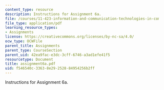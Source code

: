 ```yaml
---
content_type: resource
description: Instructions for Assignment 6a.
file: /courses/11-423-information-and-communication-technologies-in-community-development-spring-2004/f546540c33638e29252884954256b2ff_assignment6a.pdf
file_type: application/pdf
learning_resource_types:
- Assignments
license: https://creativecommons.org/licenses/by-nc-sa/4.0/
ocw_type: OCWFile
parent_title: Assignments
parent_type: CourseSection
parent_uid: 42ea9fac-e3dc-3cff-6746-a3ad1efe41f5
resourcetype: Document
title: assignment6a.pdf
uid: f546540c-3363-8e29-2528-84954256b2ff
---
```

Instructions for Assignment 6a.
